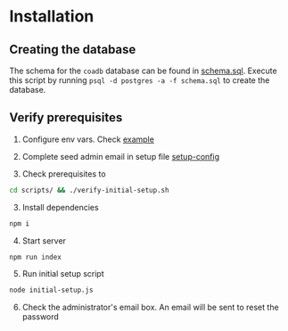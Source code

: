 # Installation

## Creating the database

The schema for the `coadb` database can be found in [schema.sql](./db/scripts/schema.sql).
Execute this script by running `psql -d postgres -a -f schema.sql` to create the database.

## Verify prerequisites

1. Configure env vars. Check [example](../.env.example)

2. Complete seed admin email in setup file [setup-config](../setup-config.json)

3. Check prerequisites to

```bash
cd scripts/ && ./verify-initial-setup.sh
```

3. Install dependencies

```bash
npm i
```

4. Start server

```bash
npm run index
```

5. Run initial setup script

```bash
node initial-setup.js
```

6. Check the administrator's email box. An email will be sent to reset the password
